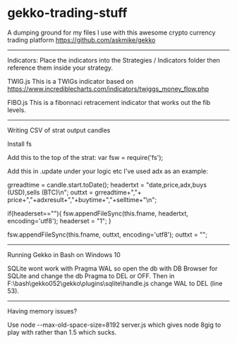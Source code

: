 # gekko-trading-stuff
A dumping ground for my files I use with this awesome crypto currency trading platform https://github.com/askmike/gekko

******************************************************************************************************************************
Indicators:
Place the indicators into the Strategies / Indicators folder then reference them inside your strategy. 

TWIG.js
This is a TWIGs indicator based on https://www.incrediblecharts.com/indicators/twiggs_money_flow.php

FIBO.js
This is a fibonnaci retracement indicator that works out the fib levels. 

******************************************************************************************************************************


Writing CSV of strat output candles

Install fs

Add this to the top of the strat:
var fsw = require('fs');



Add this in .update under your logic etc I've used adx as an example:

  grreadtime = candle.start.toDate();
  headertxt = "date,price,adx,buys (USD),sells (BTC)\n";
  outtxt = grreadtime+","+ price+","+adxresult+","+buytime+","+selltime+"\n";

  if(headerset==""){
    fsw.appendFileSync(this.fname, headertxt, encoding='utf8');
    headerset = "1";
  }

  fsw.appendFileSync(this.fname, outtxt, encoding='utf8');
  outtxt = "";
  
  ******************************************************************************************************************************
  
  Running Gekko in Bash on Windows 10
  
  SQLite wont work with Pragma WAL so open the db with DB Browser for SQLite and change the db Pragma to DEL or OFF.
  Then in F:\bash\gekko052\gekko\plugins\sqlite\handle.js change WAL to DEL (line 53).
  
  ******************************************************************************************************************************
  
  Having memory issues?
  
  Use  node --max-old-space-size=8192 server.js which gives node 8gig to play with rather than 1.5 which sucks. 
